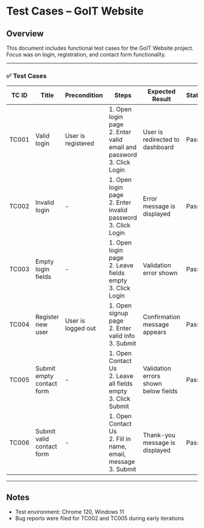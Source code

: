 # Test Cases – GoIT Website

## Overview
This document includes functional test cases for the GoIT Website project. Focus was on login, registration, and contact form functionality.

---

### ✅ Test Cases

| TC ID | Title                        | Precondition                | Steps                                                                 | Expected Result                        | Status |
|-------|------------------------------|-----------------------------|------------------------------------------------------------------------|-----------------------------------------|--------|
| TC001 | Valid login                  | User is registered          | 1. Open login page  <br>2. Enter valid email and password <br>3. Click Login | User is redirected to dashboard         | Pass   |
| TC002 | Invalid login                | -                           | 1. Open login page  <br>2. Enter invalid password <br>3. Click Login        | Error message is displayed              | Pass   |
| TC003 | Empty login fields           | -                           | 1. Open login page  <br>2. Leave fields empty <br>3. Click Login          | Validation error shown                  | Pass   |
| TC004 | Register new user            | User is logged out          | 1. Open signup page <br>2. Enter valid info <br>3. Submit                 | Confirmation message appears            | Pass   |
| TC005 | Submit empty contact form    | -                           | 1. Open Contact Us <br>2. Leave all fields empty <br>3. Click Submit       | Validation errors shown below fields    | Pass   |
| TC006 | Submit valid contact form    | -                           | 1. Open Contact Us <br>2. Fill in name, email, message <br>3. Submit       | Thank-you message is displayed          | Pass   |

---

## Notes
- Test environment: Chrome 120, Windows 11
- Bug reports were filed for TC002 and TC005 during early iterations
